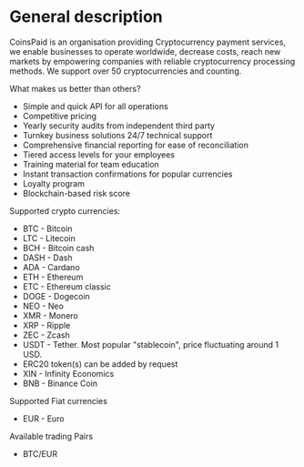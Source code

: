 # General description



CoinsPaid is an organisation providing Cryptocurrency payment services, we enable businesses to operate worldwide, decrease costs, reach new markets by empowering companies with reliable cryptocurrency processing methods. We support over 50 cryptocurrencies and counting.

What makes us better than others?

* Simple and quick API for all operations 
* Competitive pricing 
* Yearly security audits from independent third party 
* Turnkey business solutions 24/7 technical support 
* Comprehensive financial reporting for ease of reconciliation 
* Tiered access levels for your employees 
* Training material for team education 
* Instant transaction confirmations for popular currencies
* Loyalty program 
* Blockchain-based risk score

Supported crypto currencies:

* BTC - Bitcoin
* LTC - Litecoin
* BCH - Bitcoin cash
* DASH - Dash
* ADA - Cardano
* ETH - Ethereum
* ETC - Ethereum classic
* DOGE - Dogecoin
* NEO - Neo
* XMR - Monero
* XRP - Ripple
* ZEC - Zcash
* USDT - Tether. Most popular "stablecoin", price fluctuating around 1 USD.
* ERC20 token\(s\) can be added by request
* XIN - Infinity Economics
* BNB - Binance Coin

Supported Fiat currencies

* EUR - Euro

Available trading Pairs

* BTC/EUR

